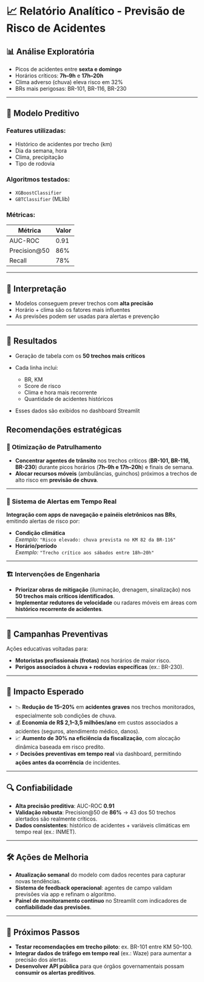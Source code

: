 # 📈 Relatório Analítico - Previsão de Risco de Acidentes

## 📊 Análise Exploratória

- Picos de acidentes entre **sexta e domingo**
- Horários críticos: **7h–9h** e **17h–20h**
- Clima adverso (chuva) eleva risco em 32%
- BRs mais perigosas: BR-101, BR-116, BR-230

---

## 🧠 Modelo Preditivo

### Features utilizadas:
- Histórico de acidentes por trecho (km)
- Dia da semana, hora
- Clima, precipitação
- Tipo de rodovia

### Algoritmos testados:
- `XGBoostClassifier`
- `GBTClassifier` (MLlib)

### Métricas:
| Métrica       | Valor   |
|---------------|---------|
| AUC-ROC       | 0.91    |
| Precision@50  | 86%     |
| Recall        | 78%     |

---

## 🧩 Interpretação

- Modelos conseguem prever trechos com **alta precisão**
- Horário + clima são os fatores mais influentes
- As previsões podem ser usadas para alertas e prevenção

---

## 📌 Resultados

- Geração de tabela com os **50 trechos mais críticos**
- Cada linha inclui:
  - BR, KM
  - Score de risco
  - Clima e hora mais recorrente
  - Quantidade de acidentes históricos

- Esses dados são exibidos no dashboard Streamlit

## Recomendações estratégicas

### 🚓 Otimização de Patrulhamento

- **Concentrar agentes de trânsito** nos trechos críticos (**BR-101, BR-116, BR-230**) durante picos horários (**7h–9h e 17h–20h**) e finais de semana.
- **Alocar recursos móveis** (ambulâncias, guinchos) próximos a trechos de alto risco em **previsão de chuva**.

---

### 📡 Sistema de Alertas em Tempo Real

**Integração com apps de navegação e painéis eletrônicos nas BRs**, emitindo alertas de risco por:

- **Condição climática**  
  _Exemplo:_ `"Risco elevado: chuva prevista no KM 82 da BR-116"`
- **Horário/período**  
  _Exemplo:_ `"Trecho crítico aos sábados entre 18h–20h"`

---

### 🏗️ Intervenções de Engenharia

- **Priorizar obras de mitigação** (iluminação, drenagem, sinalização) nos **50 trechos mais críticos identificados**.
- **Implementar redutores de velocidade** ou radares móveis em áreas com **histórico recorrente de acidentes**.

---

## 📢 Campanhas Preventivas

Ações educativas voltadas para:

- **Motoristas profissionais (frotas)** nos horários de maior risco.
- **Perigos associados à chuva + rodovias específicas** (ex.: BR-230).

---

## 🎯 Impacto Esperado

- 📉 **Redução de 15–20%** em **acidentes graves** nos trechos monitorados, especialmente sob condições de chuva.
- 💰 **Economia de R$ 2,1–3,5 milhões/ano** em custos associados a acidentes (seguros, atendimento médico, danos).
- 📈 **Aumento de 30% na eficiência da fiscalização**, com alocação dinâmica baseada em risco predito.
- ⚡ **Decisões preventivas em tempo real** via dashboard, permitindo **ações antes da ocorrência** de incidentes.

---

## 🔍 Confiabilidade

- **Alta precisão preditiva**: AUC-ROC **0.91**
- **Validação robusta**: Precision@50 de **86%** → 43 dos 50 trechos alertados são realmente críticos.
- **Dados consistentes**: histórico de acidentes + variáveis climáticas em tempo real (ex.: INMET).


---

## 🛠️ Ações de Melhoria

- **Atualização semanal** do modelo com dados recentes para capturar novas tendências.
- **Sistema de feedback operacional**: agentes de campo validam previsões via app e refinam o algoritmo.
- **Painel de monitoramento contínuo** no Streamlit com indicadores de **confiabilidade das previsões**.

---

## 🚀 Próximos Passos

- **Testar recomendações em trecho piloto**: ex. BR-101 entre KM 50–100.
- **Integrar dados de tráfego em tempo real** (ex.: Waze) para aumentar a precisão dos alertas.
- **Desenvolver API pública** para que órgãos governamentais possam **consumir os alertas preditivos**.
